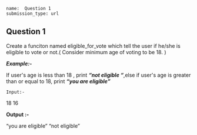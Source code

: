 ```ngMeta
name:  Question 1
submission_type: url
```
## Question 1

Create a funciton named eligible_for_vote which tell the user if he/she is eligible to vote or not.( Consider minimum age of voting to be 18. )




***Example:-***

If user's age is less than 18 , print ***“not eligible “***,else if user's age is greater than or equal to 18, print ***“you are eligible”***



`Input:- `


18
16


**Output :-**


“you are eligible”
“not eligible”



